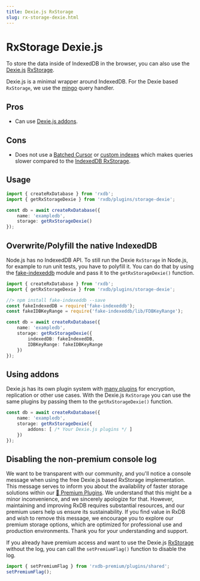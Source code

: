```yaml
---
title: Dexie.js RxStorage
slug: rx-storage-dexie.html
---
```


# RxStorage Dexie.js

To store the data inside of IndexedDB in the browser, you can also use the [Dexie.js](https://github.com/dexie/Dexie.js) [RxStorage](./rx-storage.md).

Dexie.js is a minimal wrapper around IndexedDB.
For the Dexie based `RxStorage`, we use the [mingo](https://github.com/kofrasa/mingo) query handler.

## Pros 
  - Can use [Dexie.js addons](https://dexie.org/docs/Tutorial/Building-Addons).

## Cons
  - Does not use a [Batched Cursor](./slow-indexeddb.md#batched-cursor) or [custom indexes](./slow-indexeddb.md#custom-indexes) which makes queries slower compared to the [IndexedDB RxStorage](./rx-storage-indexeddb.md).

## Usage

```ts
import { createRxDatabase } from 'rxdb';
import { getRxStorageDexie } from 'rxdb/plugins/storage-dexie';

const db = await createRxDatabase({
    name: 'exampledb',
    storage: getRxStorageDexie()
});
```


## Overwrite/Polyfill the native IndexedDB

Node.js has no IndexedDB API. To still run the Dexie `RxStorage` in Node.js, for example to run unit tests, you have to polyfill it.
You can do that by using the [fake-indexeddb](https://github.com/dumbmatter/fakeIndexedDB) module and pass it to the `getRxStorageDexie()` function.

```ts
import { createRxDatabase } from 'rxdb';
import { getRxStorageDexie } from 'rxdb/plugins/storage-dexie';

//> npm install fake-indexeddb --save
const fakeIndexedDB = require('fake-indexeddb');
const fakeIDBKeyRange = require('fake-indexeddb/lib/FDBKeyRange');

const db = await createRxDatabase({
    name: 'exampledb',
    storage: getRxStorageDexie({
        indexedDB: fakeIndexedDB,
        IDBKeyRange: fakeIDBKeyRange
    })
});

```


## Using addons

Dexie.js has its own plugin system with [many plugins](https://dexie.org/docs/DerivedWork#known-addons) for encryption, replication or other use cases. With the Dexie.js `RxStorage` you can use the same plugins by passing them to the `getRxStorageDexie()` function.

```ts
const db = await createRxDatabase({
    name: 'exampledb',
    storage: getRxStorageDexie({
        addons: [ /* Your Dexie.js plugins */ ]
    })
});
```

## Disabling the non-premium console log

We want to be transparent with our community, and you'll notice a console message when using the free Dexie.js based RxStorage implementation. This message serves to inform you about the availability of faster storage solutions within our [👑 Premium Plugins](/premium). We understand that this might be a minor inconvenience, and we sincerely apologize for that. However, maintaining and improving RxDB requires substantial resources, and our premium users help us ensure its sustainability. If you find value in RxDB and wish to remove this message, we encourage you to explore our premium storage options, which are optimized for professional use and production environments. Thank you for your understanding and support.

If you already have premium access and want to use the Dexie.js [RxStorage](./rx-storage.md) without the log, you can call the `setPremiumFlag()` function to disable the log.

```js
import { setPremiumFlag } from 'rxdb-premium/plugins/shared';
setPremiumFlag();
```

